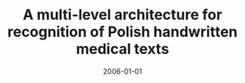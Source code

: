 ---
# Documentation: https://wowchemy.com/docs/managing-content/

title: A multi-level architecture for recognition of Polish handwritten medical texts
subtitle: ''
summary: ''
authors:
- sas
- piasecki
tags: []
categories: []
date: '2006-01-01'
lastmod: 2022-10-07T05:09:30Z
featured: false
draft: false

# Featured image
# To use, add an image named `featured.jpg/png` to your page's folder.
# Focal points: Smart, Center, TopLeft, Top, TopRight, Left, Right, BottomLeft, Bottom, BottomRight.
image:
  caption: ''
  focal_point: ''
  preview_only: false

# Projects (optional).
#   Associate this post with one or more of your projects.
#   Simply enter your project's folder or file name without extension.
#   E.g. `projects = ["internal-project"]` references `content/project/deep-learning/index.md`.
#   Otherwise, set `projects = []`.
projects: []
publishDate: '2022-10-07T05:09:29.250147Z'
publication_types:
- '1'
abstract: ''
publication: '*Medical informatics & technology. MIT 2006. Proceedings of the 11th
  conference, Wisła-Malinka, September 25-27, 2006*'
---